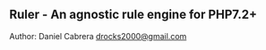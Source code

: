 Ruler - An agnostic rule engine for PHP7.2+
--------
Author: Daniel Cabrera <drocks2000@gmail.com>

